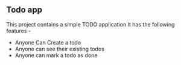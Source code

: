 ## Todo app

This project contains a simple TODO application
It has the following features -

- Anyone Can Create a todo
- Anyone can see their existing todos
- Anyone can mark a todo as done
